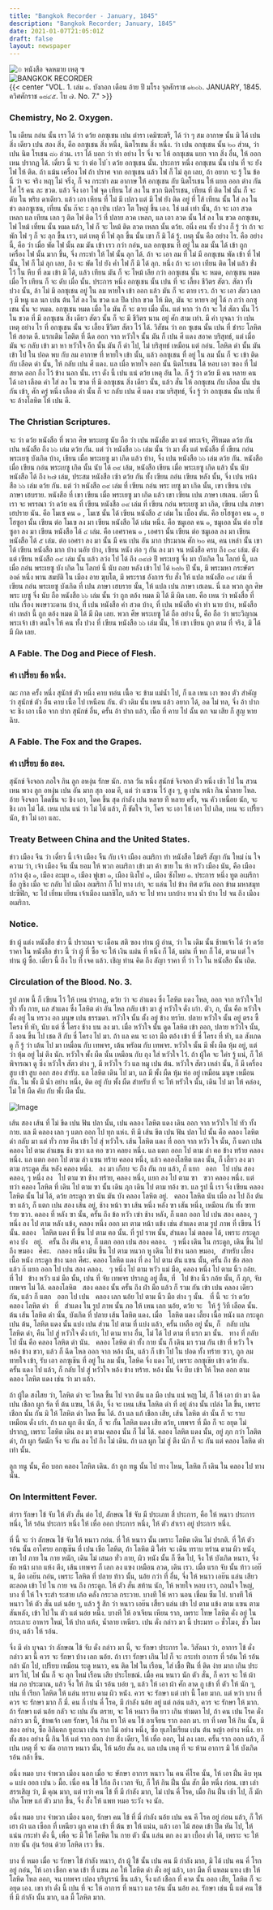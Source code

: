 ```yaml
---
title: "Bangkok Recorder - January, 1845"
description: "Bangkok Recorder; January, 1845"
date: 2021-01-07T21:05:01Z
draft: false
layout: newspaper
---
```

![๏ หนังสือ จดหมาย เหตุ ๚](/publications/bangkok_recorder_1844_1845/logo_nangsujodmaayhet.png)
<br>
![BANGKOK RECORDER](/publications/bangkok_recorder_1844_1845/logo_bangkokrecorder.png)
<br>
{{< center "VOL. 1. เล่ม ๑.    บังกอก เดือน อ้าย ปี มโรง จุลศักราช ๑๒๐๖. JANUARY, 1845. ควิศศักราช ๑๘๔๕.    ไบ ๗. No. 7." >}}
### Chemistry, No 2. Oxygen.
ใน เดืยน กอ่น นั้น เรา ได้ ว่า ดว้ย อกซุเชน เปน ตำรา เคมิซะตรี, ได้ ว่า ๆ สม อากาษ นั้น มิ ได้ เปน สิ่ง เดียว เปน สอง สิ่ง, คือ อกซุเชน สิ่ง หนึ่ง, นิตโรเชน สิ่ง หนึ่ง. ว่า เปน อกซุเชน นั้น ๒๐ ส่วน, ว่า เปน นิต โรเชน ๘๐ ล่วน. เรา ได้ บอก ว่า ทํา อย่าง ไร จึ่ง จะ ให้ อกซุเชน แยก จาก สิ่ง อื่น, ให้ ออก เหน ปรากฏ ได้. เดี๋ยว นี้ จะ ว่า ต่อ ไป ่า ดว้ย อกซุเชน นั้น. ประการ หนึ่ง อกซุเชน นั้น เปน ที่ จะ ยัง ไฟ ให้ ติด. ถ้า แม้น เครื่อง ไฟ ถ้า ปราศ จาก อกซุเชน แล้ว ไฟ ก็ ไม่ ลุก เลย, ถ้า อยาก จะ รู้ ใน ข้อ นิ้ ว่า จะ จริง หฤา ไม่ จริ่ง, ก็ จง กระทํา ลม อากาษ ให้ อกซุเชน กับ นิตโรเชน ให้ แยก ออก ต่าง กัน ใส่ ไร้ คน ละ ขวด. แล้ว จึ่ง เอา ไฟ จุด เทียน ใส่ ลง ใน ขวก นิตโรเชน, เทียน ที่ ติด ไฟ นั้น ก็ จะ ดับ ใน พริบ ดาเดียว. แล้ว เอา เหียน ที่ ไม่ มี เปลว แต่ มี ไฟ ยัง ติด อยู่ ที่ ไส้ เทียน นั้น ใส่ ลง ใน ข่ว ตอกซูเซน, เที่ยน นั้น ก๊จะ ะ ลุก เป่น เปลว โต ใหญ่ ขึ้น เอง. ใช่ แต่ เท่า นั้น, ถ้า จะ เอา สวด เหลก แล เทียน เลก ๆ ติด ไฟ ติด ไว้ ที่ ปลาย ลวค เหลก, แล เอา ลวด นั้น ใส่ ลง ใน ขวด อกซุเชน, ไฟ ไหม้ เที่ยน นั้น หมด แล้ว, ไฟ ก็ จะ ไหม้ ติด ลวด เหลก นั้น ดว้ย. อนึ่ง คน ทั้ง ปวง ก็ รู้ ว่า ถ้า จะ พัก ไฟ ๆ ก็ จะ ลุก ขื้น เรว, แต่ เหตุ ที่ ไฟ ลุก ขึ้น นั้น เขา ก็ มิ ได้ รู้. เหตุ นั้น คือ อย่าง ไร. คือ อย่าง นี้, คือ ว่า เมื่อ พัด ไฟ นั้น ลม มัน เข้า เรว กว่า กอ่น, แล อกซุเชน ที่ อยู่ ใน ลม นั้น ได้ เข้า ถูก เครื่อง ไฟ นั้น มาก ขึ้น, จึ่ง กระทำ ให้ ไฟ นั้น ลุก ได้. ถ้า จะ เอา ลม ที่ ไม่ มี อกซุเชน พัด เข้า ที่ ไฟ นั้น, ไฟ ก็ ไม่ ลุก เลย, ถึง จะ พัด ไป ยัง ค่ำ ไฟ ก็ มิ ได้ ลุก. หนึ่ง ถ้า จะ เอา เทียน ติด ไฟ แล้ว ขั่ง ไว้ ใน หีบ ที่ ลม เข้า มิ ได้, แล้ว เทียน มัน ก็ จะ ไหม้ เลีย กว่า อกซุเชน นั้น จะ หมด, อกซุเชน หมด เมื่อ ไร เทียน ก็ จะ ดับ เมื่อ นั้น. ประการ หนึ่ง อกซุเชน นั้น เปน ที่ จะ เลี้ยง ชีวิตร สัตว. สัตว ทั้ง ปวง นั้น, ล้า ไม่ มี อกซุเชน อยู่ ใน ลม หายใจ เข้า ออก แล้ว มัน ก็ จะ ตาย เรว. ถ้า จะ เอา สัตว เลก ๆ มี หนู แล นก เปน ต้น ใส่ ลง ใน ขวด แล ปีด ปาก ขวด ให้ มิด, มัน จะ หายจ อยู่ ได้ ก กว่า อกซุเชน นั้น จะ หมด. อกซุเชน หมด เมื่อ ใด มัน ก็ จะ ตาย เมื่อ นั้น. แต่ หาก ว่า ถ้า จะ ใส่ สัตว นั้น ไว้ ใน ขวด ที่ มี อกซุเชน สิ่ง เดียว สัตว นั้น ก็ จะ มี ชีวิตร นาน อยู่ ศัก สาม เท่า. มี คำ บุจฉา ว่า เปน เหตุ อย่าง ไร ที่ อกซุเชน นั้น จะ เลี้ยง ชีวิตร สัตว ไว้ ได้. วิสัชน ว่า อก ซุเชน นั้น เปน ที่ ชำระ โลหิต ให้ สอาด ดี. แรกเติม โลติต ที่ ฉีด ออก จาก หวัวใจ นั้น มัน ก็ เปน ศี แดง สอาค บริสุทธ์, แต่ เมื่อ มัน จะ กลับ เข้า มา หา หวัวใจ อีก นั้น มัน ก็ ดำ ไป, ไม่ บริสุทธ์ เหมือน แต่ กอ่น. โลหิต ดำ นั้น มัน เข้า ไป ใน ปอด พบ กับ ลม อากาษ ที่ หายใจ เข้า นั้น, แล้ว อกซุเชน ทื่ อยู่ ใน ลม นั้น ก็ จะ เข้า ติด กับ เลือด ดำ นั้น, ให้ กลับ เปน ศี แดง. แล เมื่อ หายใจ ออก นั้น นิตโรเชน ได้ หอบ เอา ฃอง ที่ ไม่ สยาด ออก กิ้ง ไว้ ข้าง นอก นั้น. เรา ดั่ง นี้ เปน แน่ ดว้ย เหตุ อัน ใด. ก็ รู้ ว่า ดว้ย มี คน หลาย คน ได้ เอา เลือด คำ ใส่ ลง ใน ฃวด ที่ มี อกซุเชน สิ่ง เดียว นั้น, แล้ว สั่น ให้ อกซุเชน กับ เลือด นั้น ปน กัน เข้า, ศัก ครู่ หนึ่ง เลือด ดำ นั้น ก็ จะ กลับ เปน ศี แดง งาม บริสุทธ์, จึ่ง รู้ ว่า อกซุเชน นั้น เปน ที่ จะ ล้างโลหิต ไห้ เปน ดี. 

### The Christian Scriptures.
จะ ว่า ดว้ย หนังสือ ที่ พวก ศิษ พระเยซู นับ ถือ ว่า เปน หนังสือ มา แต่ พระเจ้า, ศีริหมด ดว้ย กัน เปน หนังสือ ถึง ๖๖ เล่ม ดว้ย กัน. แต่ ว่า หนังสือ ๖๖ เล่ม นั้น ว่า มา ตั้ง แต่ หนังสือ ที่ เขียน กอ่น พระเยซุ บังเกิด บ้าง, เขียน เมื่อ พระเยซู มา เกิด แล้ว บ้าง, จึ่ง เปน หนังสือ ๖๖ เล่ม ดว้ย กัน. หนังสือ เมื่อ เฃียน กอ่น พระเยซู เกิด นั้น นับ ได้ ๓๙ เล้ม, หนังสือ เขียน เมื่อ พระเยซู เกิด แล้ว นั้น นับ หนังสือ ได้ ถึง ๒๗ เล่ม, ประสม หนังสือ เซ้า ดว้ย กัน ทั้ง เฃียน กอ่น เฃียน หลัง นั้น, จึ่ง เปน หน้ง สือ ๖๖ เล่ม ดว้ย กัน. แต่ ว่า หนังสือ ๓๙ เล่ม ที่ เฃียน กอ่น พระ เยซู มา เกิด นั้น, เขา เฃียน เปน ภาษา เฮบราย. หนังสือ ที่ เขา เฃียน เมื่อ พระเยซู มา เกิด แล้ว เขา เฃียน เปน ภาษา เฮเลน. เดิ๋ยว นี้ เรา จะ พรรณา ว่า ดว้ย คน ที่ เฃียน หนังสือ ๓๙ เล่ม ที่ เฃียน กอ่น พระเยซู มา เกิด, เฃียน เปน ภาษา เฮปราย นัน. คือ โมเซ คน ๑ , โมเซ นั้น ได้ เฃียน หนังสือ ๕ เล่ม ใน เบื้อง ตัน. คือ ยโฮซูอา คน ๑, ยโฮซูอา นั้น เฃียน ต่อ โมเฃ ลง มา เฃียน หนังสือ ได้ เล่ม หนึ่ง. คือ ซมูเอล คน ๑, ซมูเอล นั้น ต่อ ยโชซูอา ลง มา เฃียน หนังสือ ได้ ๔ เล่ม. คือ เอศราคน ๑ , เอศรา นั้น เฃียน ต่อ ซมูเอล ลง มา เขียน หนังสือ ได้ ๕ เล่ม. ต่อ เอศรา ลง มา นั้น มี คน เปน อัน มาก ประมาณ ศัก ๒๐ คน, คน เหล่า นั้น เขา ได้ เฃียน หนังสือ มาก บ้าง นอัย บ้าง, เฃียน หนัง ต่อ ๆ กัน ลง มา จน หนังสือ ครบ ถึง ๓๙ เล่ม. ตัง แต่ เฃียน หนังสือ ๓๙ เล่ม นั้น แล้ว ลว่ง ไป ได้ ถึง ๓๙๗ ปี พระเยซู จึ่ง มา บังเกิด ใน โลกย์ นี้, แล เมื่อ กอ่น พระเยซู บัง เกิด ใน โลกย์ นี้ นับ ถอย หลัง เข้า ไป ได้ ๒๘๒ ปี นั้น, มี พระมหา กระษัตร องค์ หนึ่ง พาน สมบัติ ใน เมือง อาย ฆุบโต, มี พระราช อังการ รับ สั่ง ให้ แปล หนังสือ ๓๙ เล่ม ที่ เฃียน กอ่น พระเยซู บังเกิด ที่ เปน ภาษา เฮบราย นั้น, ให้ แปล เปน ภาษา เฮเลน. นี่ แล พวก ลูก ศิษ พระ เยซู จึ่ง นับ ถือ หนังสือ ๖๖ เล่ม นั้น ว่า ถูก ตอ้ง หมด มิ ได้ มี ผิด เลย. คือ เหน ว่า หนังสื่อ ที่ เปน เรื่อง พงษาวะดาน บ้าง, ที่ เปน หนังสือ คำ สวด บ้าง, ที่ เปน หนังสือ คำ ทำ นาย บ้าง, หนังสือ คำ เหล่า นี้ ถูก ตอ้ง หมด มิ ได้ มี ผิด เลย. พวก ศึษ พระเยซู ได้ ถือ อย่าง นี้, คือ ถือ ว่า พระวิญาณ พระเจ้า เข้า ดนใจ ให้ คน ทั้ง ปวง ที่ เฃียน หนังสือ ๖๖ เล่ม นั้น, ให้ เขา เฃียน ถูก ตาม ที่ จริง, มิ ได้ มี ผิด เลย. 

### A Fable. The Dog and Piece of Flesh.
### คํา เปรี่ยบ ข้อ หนึ่ง.
ณะ กาล ครั้ง หนึ่ง สุนักข์ ตัว หนึ่ง คาบ ทอ่น เนื้อ จะ ข้าม แม่น้ำ ไป, ก็ แล เหน เงา ฃอง ตัว สำคัญ ว่า สุนักข์ ตัว อื่น คาบ เนื้อ ไป เหนือน กัน. ตัว เดิม นั้น เหน แล้ว อยาก ได้, อด ไม่ ทล, จึ่ง อ้า ปาก จะ ชิง เอา เนื้อ จาก ปาก สุนักข์ อื่น, ครั้น อ้า ปาก แล้ว, เนื้อ ที่ คาบ ไป ฉั้น ตก จม เสีย ก็ สูญ หาย ฉิบ. 

### A Fable. The Fox and the Grapes.
### คํา เปรี่ยบ ข้อ สอง.
สุนักข์ จิงจอก ภอใจ กิน ลูก อหงุ่น รักษ นัก. กาล วัน หนึ่ง สุนักข์ จิงจอก ตัว หนึ่ง เช้า ไป ใน สวน เหน พวง ลูก อหงุ่น เปน อัน มาก สุก งอม คี, แต่ ว่า แฃวน ไว้ สูง ๆ, ตู เปน หน้า กิน น้ำลาย ไหล. อ้าย จิงจอก โดดขึ้น จะ ชิง เอา, โดค ขึ้น สุด กําลัง เปน หลาย ที หลาย ครั้ง, จน คัว เหนื่อย นัก, จะ ชิง เอา ไม่ ได้. เหน เปน แน่ ว่า ไม่ ได้ แล้ว, ก็ ขัดใจ ว่า, โคร จะ เอา ให้ เอา ไป เถิด, เหน จะ เปรี้ยว นัก, ข้า ไม่ เอา และ. 

### Treaty Between China and the United States.
ข่าว เมือง จีน ว่า เดี๋ยว นี้ เจ้า เมือง จืน กับ เจ้า เมือง อเมริกา ทำ หนังสือ ไม้ตรี สัญา กัน ใหม่ เ่น ใจ ความ ว่า, เจ้า เมือง จีน นั้น ยอม ให้ พวก อเมริกา เข้า มา ค้า ขาย ใน ห้า หวัว เมือง นัน, คือ เมือง กว้าง ตุ้ง ๑, เมือง อะมุย ๑, เมือง ฟูเขา ๑, เมือง นิงโป ๑, เมือง ซังไหย ๑. ประการ หนึ่ง ทูต อเมรีกา ชื่อ กูซิง เมื่อ จะ กลับ ไป เมือง อเมริกา ก็ ไป ทาง เก่า, จะ แล่น ไป ข้าง ทิศ ตวัน ออก ข้าม มหาสมุท ปะซีฟิก, จะ ไป เยี่ยม เยียน เจ้าเมือง เมกซิโก, แล้ว จะ ไป ทาง บกบ้าง ทาง น้ำ บ้าง ไป จน ถึง เมือง อเมริกา. 

### Notice.
ข้า ผู้ แต่ง หนังสือ ข่าว นี้ ปราถนา จะ เดือน สติ ฃอง ท่าน ผู้ อ่าน, ว่า ใน เดิม นั้น ช้าพเจ้า ได้ ว่า ดว้ย ราคา ใน หนังลือ ข่าว นี้ ว่า ผู้ ที่ ซื้อ จะ ให้ เงิน แผ่น ที่ หนึ่ง ก็ ได้, แผ่น ที่ หก ก็ ได้, ตาม แต่ ใจ ท่าน ผู้ ซื้อ. เดี๋ยว นี้ ถึง ใบ ที่ เจค แล้ว. เชิญ ท่าน คิด ถึง ลัญา ราคา ที่ ว่า ไว ใน หนังสือ นั้น เถิด. 

### Circulation of the Blood. No. 3.
รูป ภาพ นี้ ก็ เฃียน ไว้ ให้ เหน ปรากฏ, ดว้ย ว่า จะ ลำแดง ซึ่ง โลหิต แดง ไหล, ออก จาก หวัวใจ ไป ทั่ว ทั้ง กาย, แล สำแดง ซึ่ง โลหิต ดำ อัน ไหล กลับ เข้า มา สู่ หวัวใจ ดั่ง เก่า. ตัว, ก, นั้น คือ หวัวใจ ตั้ง อยู่ ใน ทรวง อก มนุษ เปน ธรรมดา. หวัวใจ นั้น ตั้ง อยู่ ข้าง ทรา้ย. ปลาย หวัวใจ นั้น อยู่ ตรง ซี้ โครง ที่ หัา, นับ แต่ ซี่ โครง ช้าง บน ลง มา. เมื่อ หวัวใจ นั้น ดูด โลหิต เข้า ออก, ปลาย หวัวใจ นั้น, ก็ งอน ขึ้น ไป เชด สี กับ ซี่ โครง ไป มา. ถ้า แล คน จะ เอา มือ ตอ้ง เข้า ที่ ซี่ โครง ที่ หัา, แล สังเกด ดู ก็ รู้ ว่า เต้น ไป มา เหมื่อน กับ เทพจร, เต้น พรัอม กับ เทพจร. หวัวใจ นั้น มี พั้ง ผืด หุ้ม อยู่, แต่ ว่า หุ้ม อยู่ ไม่ ตึง นัก. หวัวใจ พั้ง ผืด นั้น เหมือน กับ ถุง ใส่ หวัวใจ ไว้. ถ้า ผู้ใค จะ ใค่ร รู้ แน่, ก็ ให้ พิจารณา ดู ซึ่ง หวัวใจ สัตว ต่าง ๆ, มี หวัวใจ วัว แล หมู เปน ต้น. หวัวใจ สัตว เหล่า นั้น, ก็ มี เครื่อง สูบ เข้า สูบ ออก สอง สํารับ. แล โลหิต เดิน ไป มา, แล มี พั้ง ผืด หุ้ม ห่อ อยู่ เหมือน มนุษ เหมือน กัน. ใน พั้ง มี น้ำ อย่าง หนึ่ง, ติด อยู่ กับ พั้ง ผืด สําหรับ ที่ จะ ให้ หรัวใจ นั้น, เดิน ไป มา ให้ คล่อง, ไม่ ให้ ผืด คับ กับ พั้ง ผืด นั้น. 

![Image](/publications/bangkok_recorder_1844_1845/027.b.jpg#centre)

เส้น สอง เส้น ที่ ไม่ ขีด เปน ฟัน ปลา นั้น, เปน คลอง โลหิต แดง เดิน ออก จาก หวัวใจ ไป ทัว ทั้ง กาย. แล มี คลอง เลก ๆ แตก ออก ไป ทุก แห่ง. ที มี เส้น ขีต เปน ฟัน ปลา ไป นั้น คือ คลอง โลหิต ดำ กลับ มา แต่ ทั่ว กาย คืน เข้า ไป สุ่ หวัวใจ. เส้น โลหิต แดง ที่ ออก จาก หวัว ใจ นั้น, ก็ แดก เปน คลอง ไป ตาม ลําแขน ช้ง ฃวา แล ฅอ ฃวา คลยง หนึ่ง. แล แตก ออก ไป ตาม ลํา ฅอ ข้าง ทร้าย คลอง หนึ่ง. แล แตก ออก ไป ตาม ลำ แฃน ทร้าย คลอง หนึ่ง, แล้ว คลองโลหิต แดง นั้น, ก็ เลี้ยว ลง มา ตาม กระดูด สัน หลัง คลอง หนึ่ง.   ลง มา เกือบ จะ ถึง กัน กบ แล้ว, ก็ แยก   ออก   ไป เปน สอง คลอง, ๆ หนึ่ง ลง   ไป ตาม ฃา ช้าง ทร้าย, คลอง หนึ่ง, แยก ลง ไป ตาม ฃา   ฃวา คลอง หนึ่ง. แต่ ทว่า คลอง โลหิต ที่ เดิน ไป ตาม ฃา นั้น เดิน ฦก เดิน ไป ตาม ทอ้ง ฃา. แล รูป นี้ เรา จึ่ง เฃียน คลอง โลหิต นั้น ไม่ ได้, ดว้ย กระดูก ฃา นัน มัน บัง คลอง โลหิต อยู่.   คลอง โลหิต นัน เมื่อ ลง ไป ถึง ตัน ฃา แล้ว, ก็ แตก เปน สอง เส้น อยู่, ช้าง หน้า ฃา เส้น หนึ่ง หลัง ฃา เสัน หนึ่ง, เหมือน กัน ทั้ง ฃาท ร้าย ฃวา. คลอง ที่ หลัง ฃา นั้น, ครั้น ถึง ข้อ หวัว เฃ่า ช้าง หลัง, ก็ แตก ออก ไป เปน สอง คลอง, ๆ หนึ่ง ลง ไป ตาม หลัง แข้ง, คลอง หนึ่ง ออก มา ตาม หน้า แข้ง เช่น สำแดง ตาม รูป ภาพ ที่ เฃียน ไว้ นั้น. ตลอง   โลหิต แดง ที่ ขึ้น ไป ตาม ฅอ นั้น. ที่ รูป ราพ นั้น, สำแดง ไม่ ตลอด ได้, เพราะ กระดูก คาง บัง   อยู่.   ครั้น ถึง ตัน คาง, ก็ แตก ออก เปน สอง คลอง.   ๆ หนึ่ง เดิน ใน กระดูก, เดิน ขึ้น ไป ถึง ษมอง   ศีศะ.   กลอง หนึ่ง เติน ขึ้น ไป ตาม หนวก หู เดิน ไป ข้าง นอก ษมอง,   สำหรับ เลี้ยง เนื้อ หนัง กระดูก ข้าง นอก ศีศะ. คลอง โลหิต แดง ที่ ลง ไป ตาม ตัน แฃน นั้น, ครั้น ถึง ขัอ สอก แล้ว ก๊ แยก ออก ไป เปน สอง คลอง.   ๆ หนึ่ง ไป ตาม หวัว แม่ มือ, คลอง หนึ่ง ไป ตาม นิ้ว กอ้ย.   ที่ ไป   ข้าง หวัว แม่ มือ นั้น, เปน ที่ จับ เทพจร ปรากฎ อยู่ ตื้น, ที่   ไป ข้าง นิ้ว กอ้ย นั้น, ก็ ฦก, จับ เทพจร ไม่ ได้. คลองโลหิต   สอง คลอง นั้น ครั้น ถึง ฝ่า มือ แล้ว ก็ รวม กัน เข้า เปน คลอง เดียว กัน, แล้ว ก็ แตก   ออก ไป เปน   คลอง เลก นอ้ย ไป ตาม นิ้ว มือ ต่าง ๆ นั้น.    ที่ นี้ จะ ว่า ดว้ย คลอง โลหิต ดำ   ที่   สำแดง ใน รูป ภาพ นั้น ภอ ให้ เหน เลก นอ้ย, ดว้ย จะ   ให้ รู้ วิที เลือด นั้น.   ต้น เส้น โลหิต ดำ นั้น, บังเกิด ที่ ปลาย เส้น โลหิต แดง. เมื่อ   โลหิต แดง เลี้ยง เนื้อ หนัง แล กระดูก เปน ต้น, โลหิต แดง นั้น แบ่ง เปน ส่วน ไป ตาม ที่ แบ่ง แล้ว, ครั้น เหลือ อยู่ นั้น, ก็   กลับ เปน โลหิต ดำ, คืน ไป สู่ หวัวใจ ดั่ง เก่า, ไป ตาม ทาง อื่น, ไม่ ได้ ไป ตาม ที่ แรก มา นั้น.   ทาง ที่ กลับ ไป นั้น คือ คลอง โลหิต ดำ นัน.   คลอง โลหิต ดำ ทั้ง กาย นั้น ก็ เดิน มา รวม กัน เข้า ที่ หวัว ใจ   หอ้ง ข้าง ขวา, แล้ว ก็ ฉีด ไหล ออก จาก หอ้ง นั้น, แล้ว ก็ เข้า ไป ใน ปอด ทั้ง ทร้าย ฃวา, ถูก ลม ทายใจ เข้า, รับ เอา อกซุเช๊น ที่ อยู่ ใน ลม นั้น, โลหิค จึ่ง แดง ไป, เพราะ อกซุเช๊ย เข้า ดว้ย กัน.   ครั้น แดง ไป แล้ว, ก็ กลับ ไป สู่ หวัวใจ หอ้ง ข้าง ทร้าย. หอ้ง นั้น จึ่ง บีบ เข้า ให้ ไหล ออก ตาม คลอง โลหิต แดง เช่น ว่า มา แล้ว. 

ถ้า ผู้ใด สงไสย ว่า, โลหิต ดำ จะ ไหล ขึ้น ไป จาก ตีน แล มือ เปน แน่ หฤา ไม่, ก็ ให้ เอา ผ้า มา ฉีด เปน เชือก ผูก รัด ที่ ต้น แฃน, ให้ ตึง, จึ่ง จะ เหน เส้น โลหิต ดำ ที่ อยู่ ล่าง นั้น เปล่ง โต ขึ้น, เพราะ เชือก นั้น กัน มิ ให้ โลหิต ดำ ไหล ขื้น ได้. ถ้า แล แก้ เชือก เสีย, เส้น โลหิต ดำ นั้น ก็ จะ ราบ เหมือน ดั่ง เก่า. ถ้า แล ผูก ตึง นัก, ก็ จะ กั้น โลหิต แดง เสีย ดว้ย, เทพจร ที่ มือ ก็ จะ อยุด ไม่ ปรากฏ, เพราะ โลหิต เดิน ลง มา ตาม คลอง นั้น ก็ ไม่ ได้. คลอง โลหิต แดง นั้น, อยู่ ฦก กว่า โลติต ดำ, ถ้า ผูก รัดนัก จึ่ง จะ กัน ลง ไป กึง ไม่ เดิน. ถ้า แล ผูก ไม่ สู่ ตึง นัก ก็ จะ กัน แต่ คลอง โลหิด ดำ เท่า นั้น. 

ลูก ทนู นั้น, คือ บอก คลอง โลหิต เดิน. ถ้า ลูก ทนู นั้น ไป ทาง ไหน, โลหิต ก็ เดิน ใน คลอง ไป ทาง นั้น. 

### On Intermittent Fever.
ตำรา รักษา ไข้ จับ ให้ ตัว สั่น ต่อ ไป, ลักษณ ไข้ จับ มี ประเภท สี่ ประการ, คือ ให้ หนาว ประการ หนึ่ง, ให้ รอ้น ประการ หนึ่ง ให้ เหื่อ ออก ประการ หนึ่ง, ให้ ตัว สำเรา อยู่ ประการ หนึ่ง. 

ที่ นี้ จะ ว่า ลักษณ ไข้ จับ ให้ หนาว กอ่น. ที่ ให้ หนาว นั้น เพราะ โลหิต เดิน ไม่ ปรกติ. ที่ ให้ ตัว รอ้น นั้น อาไศรย อกซุเช๊น ที่ เปน เชือ โลหิต, ถ้า โลหิต มิ ใค่ร จะ เดิน ทราบ ทร่าน ตาม ผิว หนัง, เขา ไป ภาย ใน กาย หนัก, เดิน ไม่ เสนอ ทั่ว กาย, ผิว หนัง นั้น ก็ ซีด ไป, จึง ให้ บังเกิด หนาว, จึ่ง ชัถ หน้า ผาก แห้ง ตึง, เส้น เทพจร ก็ เลก ลง แฃง เหมือน ลวด, เดิน เรว. เมื่อ แรก จับ นั้น ท้าว เอย๊น, มือ เอย๊น กอ่น, เพราะ โลหิต ที่ ปลาย ท้าว นั้น, นอ้ย กว่า ที่ อื่น, จึ่ง ให้ หนาว เอย๊น แล่น เสียว ตะลอด เข้า ไป ใน กาย จน ถึง กระดูก. ให้ ตัว สั่น สท้าน นัก, ให้ หายใจ หอบ เรว, ถอนใจ ใหญ่, บาง ที่ ให้ ใจ ระสำ ระสาย เภ้อ คลั่ง กระวล กระวาย. บางที ให้ หาว นอน เชื่อม ซืม ไป. บางที ให้ หนาว ให้ ตัว สั่น แต่ นอ้ย ๆ, แล้ว รู้ สึก ว่า หนาว เอย๊น เสี้ยว แล่น เข้า ไป ตาม แข้ง ตาม แฃน ตาม สันหลัง, เข้า ไป ใน ตัว แต่ นอ่ย หนึ่ง. บางที ให้ อาเจียน เหียน ราก, เพราะ โทษ โลหิต คั่ง อยู่ ใน กระเภาะ อาหาร ใหม่, ให้ ปาก แห้ง, น้ำลาย เหนียว. เปน ดั่ง กล่าว มา นี้ ประมาร ๓ ชั่วโมง, ชั่ว โมง บ้าง, แล้ว ให้ รอ้น. 

จึ่ง มี คํา บุจฉา ว่า ลักษณ ไข้ จับ ดั่ง กล่าว มา นี้, จะ รักษา ประการ ใด. วิสัฉนา ว่า, อาการ ไข้ ดั่ง กล่าว มา นี้ ควร จะ รักษา บ้าง เลก นอ้ย. ถ้า เรา รักษา เกิน ไป ก็ จะ กระทำ อาการ ที่ รอ้น ให้ รอ้น กล้า นัก ไป, เปรียบ เหมือน ระดู หนาว, คน ติด ไฟ ใน เรือน, ใส่ เชื้อ ฟืน ที่ ติด ง่าย มาก เกิน ประมาร ไป, ไฟ นั้น ก็ จะ ลุก ไหม่ เรือน เสีย ประโยชณ์. เมื่อ คน หนาว นัก ตัว สั่น, ก็ ควร จะ ให้ ผ้า ห่ม ภอ ประมาณ, แล้ว จึ่ง ให้ กิน น้ำ รอ้น บอ่ย ๆ, แล้ว ให้ เอา ผ้า ศัก ลาด กู เข้า ที่ ตัว ให้ นัก ๆ, เปน ที่ เรียก โลหิต ให้ แล่น ทราบ ดาม ผิว หนัง. ควร จะ รักษา แต่ เท่า นี้ โดย มาก. แต่ หว่า บาง ที่ ควร จะ รักษา มาก ก็ มี่. คน กี่ เปน คี่ โรค, มี กำลัง นอ้ย อยู่ แต่ กอ่น แล้ว, ควร จะ รักษา ให้ มาก. ถ้า รักษา แต่ นอ้ย กลัว จะ เปน อัน ตราย, จะ ให้ หนาว ยืด ยาว เกิน ทำมดา ไป, ถ้า คน เปน โรค ดั่ง กล่าว มา นี้, ข้าพเจ้า เคย รักษา, ให้ กิน ยา ให้ คน ไข้ อาเจียน ราก ออก มา. ยา ที่ เคย ให้ กิน นั้น, มี สอง อย่าง, ซื้อ อิภิแฅก ยูอะนา เปน ราก ไม้ อย่าง หนึ่ง, ซื่อ ยุเภโธเรียม เปน ต้น หญ้า อย่าง หนึ่ง. ยา ทั้ง สอง อย่าง นี้ กิน ให้ แต่ ราก ออก ง่าย สิ่ง เดียว, ให้ เหื่อ ออก, ไม่ ลง เลย. ครั้น ราก ออก แล้ว, ก็ เปน เหตุ ที่ จะ ตัด อาการ หนาว นั้น, ให้ นอ้ย สั้น ลง. แล เปน เหตุ ที่ จะ ห้าม อาการ มิ ให้ บังเกิด รอ้น กล้า ขึ้น. 

อนึ่ง หมอ บาง จำพวก เมือง นอก เมื่อ จะ ษักษา อาการ หนาว ใน คน คี่โรค นั้น, ให้ เอา ฝี่น ดิบ หุน ๑ แบ่ง ออก เปน ๖ มื้อ. เนื่อ คน ไข้ ใก้ล ถึง เวลา จับ, ก็ ให้ กิน ฝี่น นั้น สัก มื้อ หนึ่ง ก่อน. เขา เล่า สรรเสิญ ว่า, มี คุณ มาก, แต่ ทว่า คน ไข้ ที่ มี กําลัง มาก, ไม่ เปน คี่ โรค, เมื่อ กิน ฝี่น เช้า ไป, ก็ มัก เกิด โทษ แก่ ตัว มาก ขึ้น, จึ่ง สั่ง ให้ แพท หมอ ระวัง จง นัก. 

อนึ่ง หมอ บาง จำพวก เมือง นอก, รักษา คน ไข้ ที่ มี่ กำลัง นอ้ย เปน คน คี โรค อยู่ ก่อน แล้ว, ก็ ให้ เฮา ผ้า แล เซือก ที่ เหนียว ผูก คาด เข้า ที่ ต้น ขา ให้ แน่น, แล้ว เอา ไม้ สอด เข้า ปีด หัน ไป, ให้ แน่น กระทำ ดั่ง นี้, เพื่อ จะ มี ให้ โลหิต ใน กาย ตัว นั้น แล่น ตก ลง มา เบื้อง ต่ำ ได้, เพราะ จะ ให้ กาย นั้น อุ่น ร้อน ด้วย โลหิต เรว ขึ้น. 

บาง ที่ หมอ เมื่อ จะ รักษา ไข้ กำลัง หนาว, ถ้า ผู้ ใข้ นั้น เปน คน มี กำลัง มาก, มิ ได้ เปน คน คี่ โรก อยู่ กอ่น, ให้ เอา เชือก คาด เข้า ที่ แฃน ภอ ให้ โลหิต ดำ ดั่ง อยู่ แล้ว, เอา มีด ที่ แหลม แทง เข้า ให้ โลหิด ไหล ออก, จน เทพจร เปลง บริบูรรน์ ขึ้น แล้ว, จึ่ง แก้ เชือก ที่ คาด นั้น ออก เสีย, โลหิต ก็ จะ อยุด เอง. เขา ทำ ดั่ง นี้ เปน ที่ จะ ให้ อาการ ที่ หนาว แล รอ้น นั้น นอ้ย ลง. รักษา เช่น นี้ แต่ คน ไข้ ที่ มี กำลัง นั้น มาก, แล มี้ โลหิต มาก. 